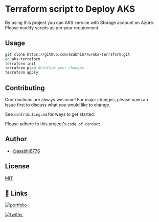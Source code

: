 
# Terraform script to Deploy AKS

By using this project you can AKS service with Storage account on Azure. Please modify scripts as per your requirement.



## Usage

```bash
git clone https://github.com/asabhi6776/aks-terraform.git
cd aks-terraform
terraform init
terraform plan #Confirm your changes.
terraform apply
```

## Contributing

Contributions are always welcome! For major changes, please open an issue first to discuss what you would like to change.

See `contributing.md` for ways to get started.

Please adhere to this project's `code of conduct`.


## Author

- [@asabhi6776](https://www.github.com/asabhi6776)


## License

[MIT](https://choosealicense.com/licenses/mit/)


## 🔗 Links
[![portfolio](https://img.shields.io/badge/my_portfolio-000?style=for-the-badge&logo=ko-fi&logoColor=white)](https://www.iamabhishek.me/)

[![twitter](https://img.shields.io/badge/twitter-1DA1F2?style=for-the-badge&logo=twitter&logoColor=white)](https://twitter.com/thesniperxjohn)

